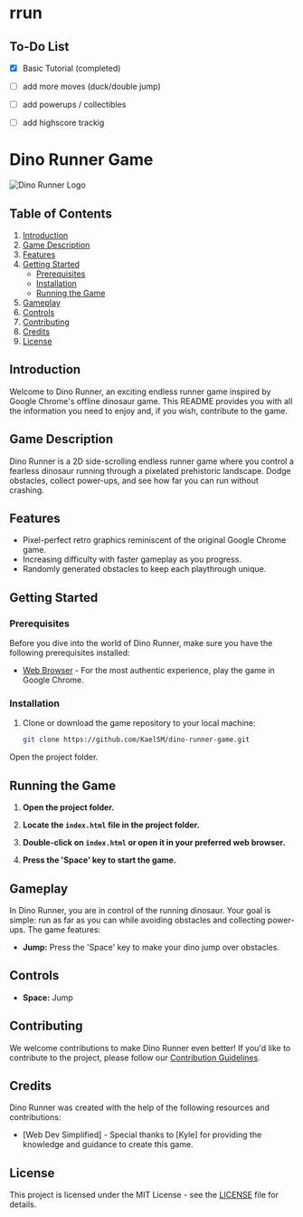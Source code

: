 # rrun
## To-Do List

- [x] Basic Tutorial (completed)
- [ ] add more moves (duck/double jump)
- [ ] add powerups / collectibles
- [ ] add highscore trackig


# Dino Runner Game

![Dino Runner Logo](link_to_logo.png) <!-- Include your game logo here -->

## Table of Contents

1. [Introduction](#introduction)
2. [Game Description](#game-description)
3. [Features](#features)
4. [Getting Started](#getting-started)
    - [Prerequisites](#prerequisites)
    - [Installation](#installation)
    - [Running the Game](#running-the-game)
5. [Gameplay](#gameplay)
6. [Controls](#controls)
7. [Contributing](#contributing)
8. [Credits](#credits)
9. [License](#license)

## Introduction

Welcome to Dino Runner, an exciting endless runner game inspired by Google Chrome's offline dinosaur game. This README provides you with all the information you need to enjoy and, if you wish, contribute to the game.

## Game Description

Dino Runner is a 2D side-scrolling endless runner game where you control a fearless dinosaur running through a pixelated prehistoric landscape. Dodge obstacles, collect power-ups, and see how far you can run without crashing.

## Features

- Pixel-perfect retro graphics reminiscent of the original Google Chrome game.
- Increasing difficulty with faster gameplay as you progress.
- Randomly generated obstacles to keep each playthrough unique.


## Getting Started

### Prerequisites

Before you dive into the world of Dino Runner, make sure you have the following prerequisites installed:

- [Web Browser](https://www.google.com/chrome/) - For the most authentic experience, play the game in Google Chrome.

### Installation

1. Clone or download the game repository to your local machine:

   ```bash
   git clone https://github.com/KaelSM/dino-runner-game.git
   
Open the project folder.

## Running the Game

1. **Open the project folder.**

2. **Locate the `index.html` file in the project folder.**

3. **Double-click on `index.html` or open it in your preferred web browser.**

4. **Press the 'Space' key to start the game.**

## Gameplay

In Dino Runner, you are in control of the running dinosaur. Your goal is simple: run as far as you can while avoiding obstacles and collecting power-ups. The game features:

- **Jump:** Press the 'Space' key to make your dino jump over obstacles.

## Controls

- **Space:** Jump

## Contributing

We welcome contributions to make Dino Runner even better! If you'd like to contribute to the project, please follow our [Contribution Guidelines](CONTRIBUTING.md).

## Credits

Dino Runner was created with the help of the following resources and contributions:

- [Web Dev Simplified] - Special thanks to [Kyle] for providing the knowledge and guidance to create this game.

## License

This project is licensed under the MIT License - see the [LICENSE](LICENSE) file for details.

